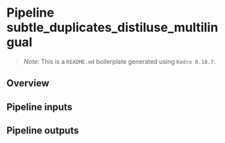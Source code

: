 # Pipeline subtle_duplicates_distiluse_multilingual

> *Note:* This is a `README.md` boilerplate generated using `Kedro 0.18.7`.

## Overview

<!---
Please describe your modular pipeline here.
-->

## Pipeline inputs

<!---
The list of pipeline inputs.
-->

## Pipeline outputs

<!---
The list of pipeline outputs.
-->
